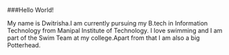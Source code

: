 ###Hello World!

My name is Dwitrisha.I am currently pursuing my B.tech in Information Technology from Manipal Institute of Technology. I love swimming and I am part of the Swim Team at my college.Apart from that I am also a big Potterhead.
